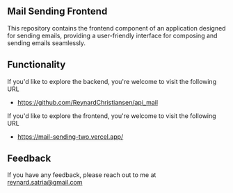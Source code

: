 
## Mail Sending Frontend

This repository contains the frontend component of an application designed for sending emails, providing a user-friendly interface for composing and sending emails seamlessly.

## Functionality
If you'd like to explore the backend, you're welcome to visit the following URL
- https://github.com/ReynardChristiansen/api_mail

If you'd like to explore the frontend, you're welcome to visit the following URL
- https://mail-sending-two.vercel.app/




## Feedback

If you have any feedback, please reach out to me at reynard.satria@gmail.com

